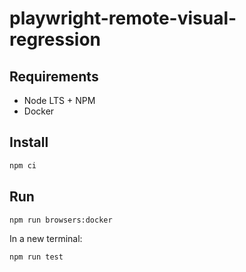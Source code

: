 # playwright-remote-visual-regression

## Requirements

- Node LTS + NPM
- Docker

## Install

```bash
npm ci
```

## Run

```bash
npm run browsers:docker
```

In a new terminal:

```bash
npm run test
```

